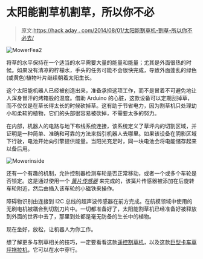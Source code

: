 # 太阳能割草机割草，所以你不必

> 原文:[https://hack aday . com/2014/08/01/太阳能割草机-割草-所以你不必去/](https://hackaday.com/2014/08/01/solar-powered-lawn-mower-cuts-the-grass-so-you-dont-have-to/)

![MowerFea2](../Images/c0d4a99e0a86c07154f0ae512e0ec75b.png)

将草的水平保持在一个适当的水平需要大量的能量和能量；尤其是外面很热的时候。如果没有清凉的柠檬水，手头的任务可能不会很快完成，导致外面蓬乱的绿色(或黄色)植物叶片继续朝着太阳生长。

这个太阳能机器人已经被创造出来，准备承担这项工作，而不是冒着不可避免地让人浑身冒汗的烤箱般的温度。借助 Arduino 的心脏，这款设备可以定期刮掉草，而不仅仅是在草长得太长的时候砍掉草。这有助于节省电力，因为割草机只处理幼小和柔软的植物，它们的头部很容易被砍掉，不需要太多的努力。

在内部，机器人的电路与地下布线系统连接，该系统定义了草坪内的切割区域，并证明是一种简单、准确和可靠的方法来指引机器人去哪里。如果该设备在阴影区域下行驶，电池开始向引擎提供能量。当阳光充足时，同一块电池会将电能储存起来以备后用。

![Mowerinside](../Images/695946ed9d1bc7b9587cd958fd93f51f.png)

还有一个有趣的机制，允许控制器检测车轮是否正常移动，或者一个或多个车轮是否锁定。这是通过使用一个 [*簧片传感器*](http://en.wikipedia.org/wiki/Reed_switch) 来完成的，该簧片传感器被添加在后旋转车轮附近，然后由插入该车轮的小磁铁来操作。

障碍物识别由连接到 I2C 总线的超声波传感器在前方完成。在航模领域中使用的无刷电机被耦合到切割刀片中。一切都准备好了，太阳能割草机已经准备好被释放到外面的世界中去了，那里到处都是毫无防备的生长中的植物。

现在坐好，放松，让机器人为你工作。

想了解更多与割草相关的技巧，一定要看看这款[遥控割草机](http://hackaday.com/2014/02/22/remote-controlled-lawn-mower-lets-you-sit-back-and-enjoy-the-show-2/)，以及这款[巨型卡车草坪拖拉机](http://hackaday.com/2008/08/25/monster-truck-lawn-mower/)，它可以在水中穿行。